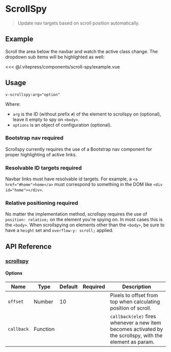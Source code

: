 # ScrollSpy

> Update nav targets based on scroll position automatically.

## Example

Scroll the area below the navbar and watch the active class change. The dropdown sub items will be highlighted as well:

<ClientOnly><scroll-spy-example/></ClientOnly>

<<< @/.vitepress/components/scroll-spy/example.vue

## Usage

```
v-scrollspy:arg="option"
```

Where:

* `arg` is the ID (without prefix `#`) of the element to scrollspy on (optional), leave it empty to spy on `<body>`.
* `options` is an object of configuration (optional).

### Bootstrap nav required

Scrollspy currently requires the use of a Bootstrap nav component for proper highlighting of active links.

### Resolvable ID targets required

Navbar links must have resolvable id targets. For example, a `<a href="#home">home</a>` must correspond to something in the DOM like `<div id="home"></div>`.

### Relative positioning required

No matter the implementation method, scrollspy requires the use of `position: relative;` on the element you're spying on. In most cases this is the `<body>`. When scrollspying on elements other than the `<body>`, be sure to have a `height` set and `overflow-y: scroll;` applied.

## API Reference

### [scrollspy](https://github.com/uiv-lib/uiv/blob/1.x/src/directives/scrollspy/scrollspy.js)

#### Options

| Name       | Type     | Default | Required | Description                                                                                              |
|------------|----------|---------|----------|----------------------------------------------------------------------------------------------------------|
| `offset`   | Number   | 10      |          | Pixels to offset from top when calculating position of scroll.                                           |
| `callback` | Function |         |          | `callback(ele)` fires whenever a new item becomes activated by the scrollspy, with the element as param. |
